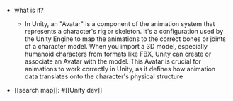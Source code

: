   * what is it?
    * In Unity, an "Avatar" is a component of the animation system that represents a character's rig or skeleton. It's a configuration used by the Unity Engine to map the animations to the correct bones or joints of a character model. When you import a 3D model, especially humanoid characters from formats like FBX, Unity can create or associate an Avatar with the model. This Avatar is crucial for animations to work correctly in Unity, as it defines how animation data translates onto the character's physical structure

  * [[search map]]: #[[Unity dev]]